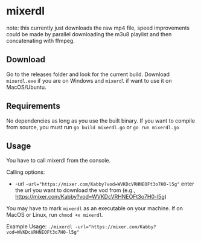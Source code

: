 # mixerdl
note: this currently just downloads the raw mp4 file, speed improvements could be made by parallel downloading the m3u8 playlist and then concatenating with ffmpeg.
## Download

Go to the releases folder and look for the current build. Download `mixerdl.exe` if you are on Windows and `mixerdl` if want to use it on MacOS/Ubuntu.

## Requirements

No dependencies as long as you use the built binary. If you want to compile from source, you must run `go build mixerdl.go` or `go run mixerdl.go`

## Usage

You have to call mixerdl from the console.

Calling options:

- -url `-url="https://mixer.com/Kabby?vod=WVKDcVRHNEOFt3o7H0-l5g"` enter the url you want to download the vod from (e.g., https://mixer.com/Kabby?vod=WVKDcVRHNEOFt3o7H0-l5g)

You may have to mark `mixerdl` as an executable on your machine. If on MacOS or Linux, run `chmod +x mixerdl`.

Example Usage: `./mixerdl -url="https://mixer.com/Kabby?vod=WVKDcVRHNEOFt3o7H0-l5g"`
